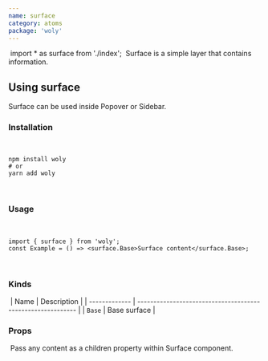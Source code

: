 ```yaml
---
name: surface
category: atoms
package: 'woly'
---
```


​
import \* as surface from './index';
​
Surface is a simple layer that contains information.

## Using surface

​Surface can be used inside Popover or Sidebar.

### Installation

​

```shell
npm install woly
# or
yarn add woly
```

​

### Usage

​

```tsx
import { surface } from 'woly';
const Example = () => <surface.Base>Surface content</surface.Base>;
```

​

### Kinds

​
| Name | Description |
| ------------- | ----------------------------------------------------------- |
| `Base` | Base surface |
​

### Props

​
Pass any content as a children property within Surface component.
